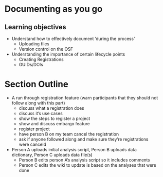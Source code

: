 # Documenting as you go

## Learning objectives
* Understand how to effectively document ‘during the process’
	* Uploading files
	* Version control on the OSF
* Understanding the importance of certain lifecycle points
	* Creating Registrations
	* GUIDs/DOIs

# Section Outline
* A run through registration feature (warn participants that they should not follow along with this part)
	* discuss what a registration does
	* discuss it’s use cases
	* show the steps to register a project
	* show and discuss embargo feature
	* register project
	* have person B on my team cancel the registration
	* ask if anyone followed along and make sure they’re registrations were canceld
* Person A uploads initial analysis script, Person B uploads data dictionary, Person C uploads data file(s)
	* Person B edits person A’s analysis script so it includes comments
	* Person C edits the wiki to update is based on the analyses that were done
